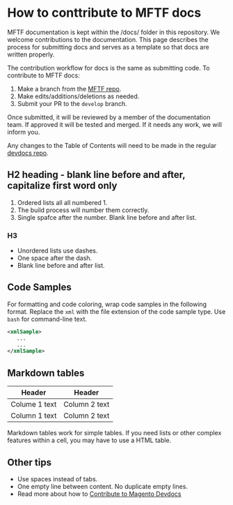 # How to conttribute to MFTF docs

MFTF documentation is kept within the /docs/ folder in this repository.
We welcome contributions to the documentation.
This page describes the process for submitting docs and serves as a template so that docs are written properly.

The contribution workflow for docs is the same as submitting code.
To contribute to MFTF docs:

1. Make a branch from the [MFTF repo][].
1. Make edits/additions/deletions as needed.
1. Submit your PR to the `develop` branch.

Once submitted, it will be reviewed by a member of the documentation team.
If approved it will be tested and merged.
If it needs any work, we will inform you.

Any changes to the Table of Contents will need to be made in the regular [devdocs repo][].

## H2 heading - blank line before and after, capitalize first word only

1. Ordered lists all all numbered 1.
1. The build process will number them correctly.
1. Single spafce after the number. Blank line before and after list.

### H3

- Unordered lists use dashes.
- One space after the dash.
- Blank line before and after list.

## Code Samples

For formatting and code coloring, wrap code samples in the following format.
Replace the `xml` with the file extension of the code sample type. Use `bash` for command-line text.

```xml
<xmlSample>
   ...
   ...
</xmlSample>
```

## Markdown tables

| Header      | Header |
| ----------- | ----------- |
| Colume 1 text | Column 2 text|
| Column 1 text | Column 2 text|

Markdown tables work for simple tables. If you need lists or other complex features within a cell, you may have to use a HTML table.

## Other tips

- Use spaces instead of tabs.
- One empty line between content. No duplicate empty lines.
- Read more about how to [Contribute to Magento Devdocs][]

<!-- For readability, we abstract the link URLS to the bottom of the page. The extra set of square brackets denotes it is a link, rather than plain brackets. >

<!-- Link Definitions -->
[devdocs repo]: https://github.com/magento/devdocs
[MFTF repo]: https://github.com/magento/magento2-functional-testing-framework
[Contribute to Magento Devdocs]: https://github.com/magento/devdocs/blob/master/.github/CONTRIBUTING.md
